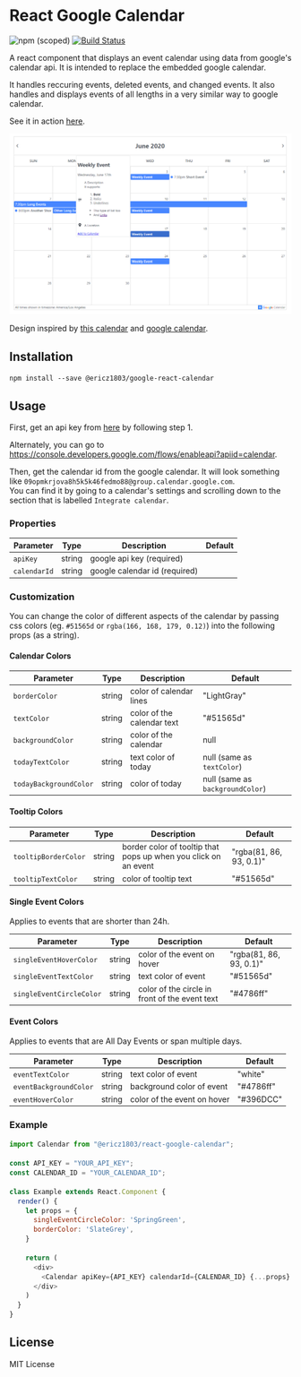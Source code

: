 # React Google Calendar

![npm (scoped)](https://img.shields.io/npm/v/@ericz1803/react-google-calendar) [![Build Status](https://travis-ci.com/ericz1803/react-google-calendar.svg?token=kgRjisW2saVwCyBzYyN5&branch=master)](https://travis-ci.com/ericz1803/react-google-calendar)   
  
A react component that displays an event calendar using data from google's calendar api. It is intended to replace the embedded google calendar.

It handles reccuring events, deleted events, and changed events. It also handles and displays events of all lengths in a very similar way to google calendar.

See it in action [here](https://ericz1803.github.io/react-test-calendar/).

![picture of calendar](example.png)

Design inspired by [this calendar](https://codepen.io/knyttneve/pen/QVqyNg) and [google calendar](https://www.google.com/calendar).

## Installation

```
npm install --save @ericz1803/google-react-calendar
```

## Usage

First, get an api key from [here](https://developers.google.com/calendar/quickstart/js) by following step 1.

Alternately, you can go to https://console.developers.google.com/flows/enableapi?apiid=calendar.

Then, get the calendar id from the google calendar. It will look something like `09opmkrjova8h5k5k46fedmo88@group.calendar.google.com`.   
You can find it by going to a calendar's settings and scrolling down to the section that is labelled `Integrate calendar`.

### Properties
| Parameter             | Type   | Description                                                                                                                                 | Default |
|-----------------------|--------|---------------------------------------------------------------------------------------------------------------------------------------------|---------|
| `apiKey`              | string | google api key (required)                                                                                                                   |         |
| `calendarId`          | string | google calendar id (required)                                                                                                               |         |

### Customization

You can change the color of different aspects of the calendar by passing css colors (eg. `#51565d` or `rgba(166, 168, 179, 0.12)`) into the following props (as a string).

#### Calendar Colors
| Parameter              | Type   | Description                | Default                          |
|------------------------|--------|----------------------------|----------------------------------|
| `borderColor`          | string | color of calendar lines    | "LightGray"                      |
| `textColor`            | string | color of the calendar text | "#51565d"                        |
| `backgroundColor`      | string | color of the calendar      | null                             |
| `todayTextColor`       | string | text color of today        | null (same as `textColor`)       |
| `todayBackgroundColor` | string | color of today             | null (same as `backgroundColor`) |

#### Tooltip Colors
| Parameter            | Type   | Description                                                     | Default                 |
|----------------------|--------|-----------------------------------------------------------------|-------------------------|
| `tooltipBorderColor` | string | border color of tooltip that pops up when you click on an event | "rgba(81, 86, 93, 0.1)" |
| `tooltipTextColor`   | string | color of tooltip text                                           | "#51565d"               |

#### Single Event Colors 
Applies to events that are shorter than 24h.

| Parameter                | Type   | Description                                    | Default                 |
|--------------------------|--------|------------------------------------------------|-------------------------|
| `singleEventHoverColor`  | string | color of the event on hover                    | "rgba(81, 86, 93, 0.1)" |
| `singleEventTextColor`   | string | text color of event                            | "#51565d"               |
| `singleEventCircleColor` | string | color of the circle in front of the event text | "#4786ff"               |

#### Event Colors
Applies to events that are All Day Events or span multiple days.


| Parameter              | Type   | Description                 | Default   |
|------------------------|--------|-----------------------------|-----------|
| `eventTextColor`       | string | text color of event         | "white"   |
| `eventBackgroundColor` | string | background color of event   | "#4786ff" |
| `eventHoverColor`      | string | color of the event on hover | "#396DCC" |

### Example

```js
import Calendar from "@ericz1803/react-google-calendar";

const API_KEY = "YOUR_API_KEY";
const CALENDAR_ID = "YOUR_CALENDAR_ID";

class Example extends React.Component {
  render() {
    let props = {
      singleEventCircleColor: 'SpringGreen',
      borderColor: 'SlateGrey',
    }

    return (
      <div>
        <Calendar apiKey={API_KEY} calendarId={CALENDAR_ID} {...props} />
      </div>
    )
  }
}
```

## License
MIT License